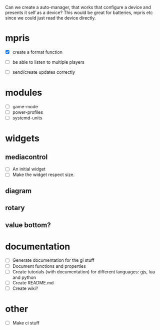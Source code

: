 Can we create a auto-manager, that works that configure a device and presents it self
as a device? This would be great for batteries, mpris etc since we could just read the device directly.

# mpris
- [x] create a format function
- [ ] be able to listen to multiple players
- [ ] send/create updates correctly


# modules 
- [ ] game-mode
- [ ] power-profiles
- [ ] systemd-units

# widgets
## mediacontrol
- [ ] An initial widget
- [ ] Make the widget respect size.

## diagram

## rotary

## value bottom?

# documentation
- [ ] Generate documentation for the gi stuff
- [ ] Document functions and properties
- [ ] Create tutorials (with documentation) for different languages: gjs, lua and python
- [ ] Create README.md
- [ ] Create wiki?

# other
- [ ] Make ci stuff
